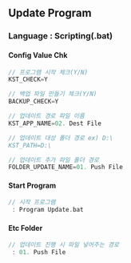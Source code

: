 ## Update Program 
### Language : Scripting(.bat)

#### Config Value Chk
```C
// 프로그램 시작 체크(Y/N)
KST_CHECK=Y

// 백업 파일 만들기 체크(Y/N)
BACKUP_CHECK=Y

// 업데이트 경로 파일 이름
KST_APP_NAME=02. Dest File

// 업데이트 대상 폴더 경로 ex) D:\
KST_PATH=D:\

// 업데이트 추가 파일 폴더 경로 
FOLDER_UPDATE_NAME=01. Push File
```

#### Start Program
```C
// 시작 프로그램 
 : Program Update.bat
```

#### Etc Folder
```C
// 업데이트 진행 시 파일 넣어주는 경로
 : 01. Push File
```
